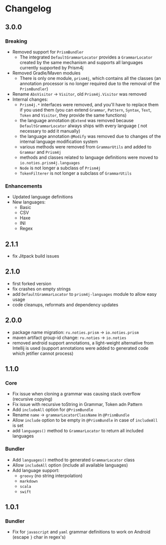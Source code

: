# Changelog

## 3.0.0

### Breaking

* Removed support for `PrismBundler`
    * The integrated `DefaultGrammarLocator` provides a `GrammarLocator` created by the same mechanism and supports all
      languages currently supported by Prism4j
* Removed Gradle/Maven modules
    * There is only one module, `prism4j`, which contains all the classes (an annotation processor is no longer required
      due to the removal of the `PrismBundler`)
* Rename `AbsVisitor` -> `Visitor`, old `Prism4j.Visitor` was removed
* Internal changes:
    * `Prism4j.*` interfaces were removed, and you'll have to replace them if you used them
      (you can extend `Grammar`, `Pattern`, `Syntax`, `Text`, `Token` and `Visitor`, they provide the same functions)
    * the language annotation `@Extend` was removed because `DefaultGrammarLocator` always ships with every language (
      not necessary to add it manually)
    * the language annotation `@Modify` was removed due to changes of the internal language modification system
    * various methods were removed from `GrammarUtils` and added to `Grammar` and `Prism4j`
    * methods and classes related to language definitions were moved to `io.noties.prism4j.languages`
    * `Node` is not longer a subclass of `Prism4j`
    * `TokenFilterer` is not longer a subclass of `GrammarUtils`

### Enhancements

* Updated language definitions
* New languages:
  * Basic
  * CSV
  * Haxe
  * INI
  * Regex

## 2.1.1

* fix Jitpack build issues

## 2.1.0

* first forked version
* fix crashes on empty strings
* add `DefaultGrammarLocator` to `prism4j-languages` module to allow easy usage
* code cleanups, reformats and dependency updates

## 2.0.0

* package name migration: `ru.noties.prism` -> `io.noties.prism`
* maven artifact group-id change: `ru.noties` -> `io.noties`
* removed android support annotations, a light-weight alternative from Intellij is used (support annotations were added
  to generated code which jetifier cannot process)

## 1.1.0

### Core

* Fix issue when cloning a grammar was causing stack overflow (recursive copying)
* Fix issue with recursive toString in Grammar, Token adn Pattern
* Add `includeAll` option for `@PrismBundle`
* Rename `name` -> `grammarLocatorClassName` in `@PrismBundle`
* Allow `include` option to be empty in `@PrismBundle` in case of `includeAll` is set
* add `languages()` method to `GrammarLocator` to return all included languages

### Bundler

* Add `languages()` method to generated `GrammarLocator` class
* Allow `includeAll` option (include all available languages)
* Add language support:
    * `groovy` (no string interpolation)
    * `markdown`
    * `scala`
    * `swift`

## 1.0.1

### Bundler

* Fix for `javascript` and `yaml` grammar definitions to work on Android (escape `}` char in regex's)